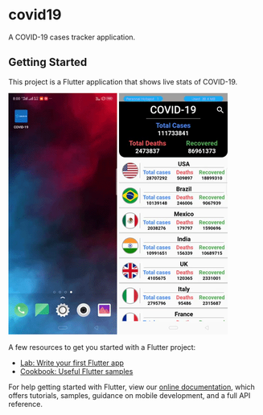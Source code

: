 # covid19

A COVID-19 cases tracker application.

## Getting Started

This project is a Flutter application that shows live stats of COVID-19.

![Alt Text](Demo/giphy1.gif)
![Alt Text](Demo/giphy2.gif)

A few resources to get you started with a Flutter project:

- [Lab: Write your first Flutter app](https://flutter.dev/docs/get-started/codelab)
- [Cookbook: Useful Flutter samples](https://flutter.dev/docs/cookbook)

For help getting started with Flutter, view our
[online documentation](https://flutter.dev/docs), which offers tutorials,
samples, guidance on mobile development, and a full API reference.
